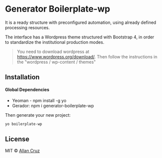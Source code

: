 # Generator Boilerplate-wp 
It is a ready structure with preconfigured automation, using already defined processing resources.

The interface has a Wordpress theme structured with Bootstrap 4, in order to standardize the institutional production modes.

>You need to download wordpress at https://www.wordpress.org/download/. Then follow the instructions in the "wordpress / wp-content / themes"

## Installation

#### Global Dependencies

* Yeoman - npm install -g yo
* Gerador: npm i generator-boilerplate-wp

Then generate your new project:

```bash
yo boilerplate-wp
```


## License

MIT © [Allan Cruz]()
